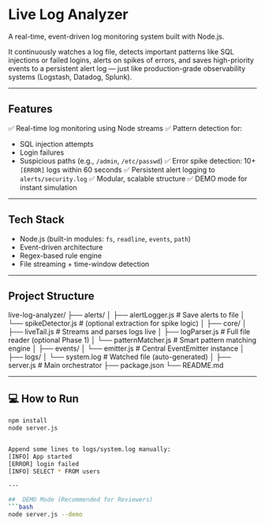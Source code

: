 #  Live Log Analyzer

A real-time, event-driven log monitoring system built with Node.js.

It continuously watches a log file, detects important patterns like SQL injections or failed logins, alerts on spikes of errors, and saves high-priority events to a persistent alert log — just like production-grade observability systems (Logstash, Datadog, Splunk).

---

##  Features

✅ Real-time log monitoring using Node streams
✅ Pattern detection for:
  - SQL injection attempts
  - Login failures
  - Suspicious paths (e.g., `/admin`, `/etc/passwd`)
✅ Error spike detection: 10+ `[ERROR]` logs within 60 seconds
✅ Persistent alert logging to `alerts/security.log`
✅ Modular, scalable structure
✅ DEMO mode for instant simulation

---

##  Tech Stack

- Node.js (built-in modules: `fs`, `readline`, `events`, `path`)
- Event-driven architecture
- Regex-based rule engine
- File streaming + time-window detection

---

##  Project Structure
live-log-analyzer/
├── alerts/
│   ├── alertLogger.js        # Save alerts to file
│   └── spikeDetector.js      # (optional extraction for spike logic)
│
├── core/
│   ├── liveTail.js           # Streams and parses logs live
│   ├── logParser.js          # Full file reader (optional Phase 1)
│   └── patternMatcher.js     # Smart pattern matching engine
│
├── events/
│   └── emitter.js            # Central EventEmitter instance
│
├── logs/
│   └── system.log            # Watched file (auto-generated)
│
├── server.js                 # Main orchestrator
├── package.json
└── README.md

---

## 💻 How to Run

```bash
npm install
node server.js


Append some lines to logs/system.log manually:
[INFO] App started
[ERROR] login failed
[INFO] SELECT * FROM users

---

##  DEMO Mode (Recommended for Reviewers)
```bash
node server.js --demo
